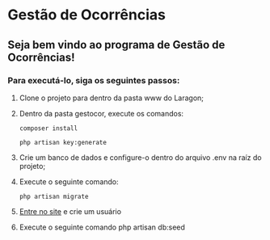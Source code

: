 # Gestão de Ocorrências

## Seja bem vindo ao programa de Gestão de Ocorrências!
### Para executá-lo, siga os seguintes passos:

1. Clone o projeto para dentro da pasta www do Laragon;
2. Dentro da pasta gestocor, execute os comandos: 

    ```composer install```

    ```php artisan key:generate```

3. Crie um banco de dados e configure-o dentro do arquivo .env na raíz do projeto;
4. Execute o seguinte comando:

    ```php artisan migrate```

5. [Entre no site](gestocor.test) e crie um usuário
6. Execute o seguinte comando php artisan db:seed